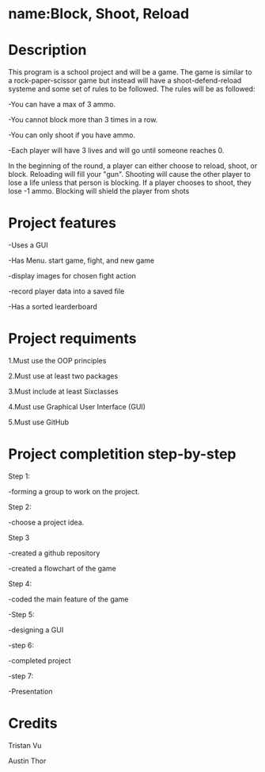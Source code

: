 # name:Block, Shoot, Reload
 
# Description

This program is a school project and will be a game. The game is similar to a rock-paper-scissor game but instead will have a shoot-defend-reload systeme and some set of rules to be followed. The rules will be as followed:

-You can have a max of 3 ammo.

-You cannot block more than 3 times in a row. 

-You can only shoot if you have ammo.

-Each player will have 3 lives and will go until someone reaches 0.

In the beginning of the round, a player can either choose to reload, shoot, or block. 
Reloading will fill your "gun".  Shooting will cause the other player to lose a life unless that person is blocking. If a player chooses to shoot, they lose -1 ammo. Blocking will shield the player from shots

# Project features

-Uses a GUI

-Has Menu. start game, fight, and new game

-display images for chosen fight action

-record player data into a saved file

-Has a sorted learderboard

# Project requiments

1.Must use the OOP principles

2.Must use at least two packages

3.Must include at least Sixclasses

4.Must use Graphical User Interface (GUI)

5.Must use GitHub

# Project completition step-by-step

Step 1: 

-forming a group to work on the project.

Step 2:

-choose a project idea. 

Step 3

-created a github repository 

-created a flowchart of the game

Step 4:

-coded the main feature of the game

-Step 5:

-designing a GUI

-step 6:

-completed project

-step 7:

-Presentation

# Credits

Tristan Vu

Austin Thor
